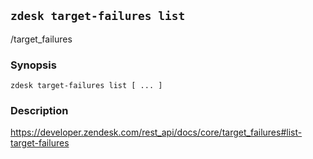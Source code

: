 ## `zdesk target-failures list`

/target_failures

### Synopsis

    zdesk target-failures list [ ... ]

### Description

https://developer.zendesk.com/rest_api/docs/core/target_failures#list-target-failures

